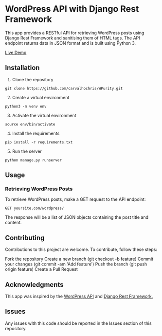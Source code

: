 # WordPress API with Django Rest Framework

This app provides a RESTful API for retrieving WordPress posts using Django Rest Framework and sanitising them of HTML tags. The API endpoint returns data in JSON format and is built using Python 3.

[Live Demo](https://wp-purity.herokuapp.com/wordpress/)

## Installation

1. Clone the repository

```
git clone https://github.com/carvalhochris/WPurity.git
```

2. Create a virtual environment

```
python3 -m venv env
```

3. Activate the virtual environment

```
source env/bin/activate
```

4. Install the requirements

```
pip install -r requirements.txt
```

5. Run the server

```
python manage.py runserver
```

## Usage

### Retrieving WordPress Posts

To retrieve WordPress posts, make a GET request to the API endpoint:

```
GET yoursite.com/wordpress/
```

The response will be a list of JSON objects containing the post title and content.

## Contributing

Contributions to this project are welcome. To contribute, follow these steps:

Fork the repository
Create a new branch (git checkout -b feature)
Commit your changes (git commit -am 'Add feature')
Push the branch (git push origin feature)
Create a Pull Request

## Acknowledgments
This app was inspired by the [WordPress API](https://developer.wordpress.org/rest-api/) and [Django Rest Framework.](https://www.django-rest-framework.org/)

## Issues

Any issues with this code should be reported in the Issues section of this repository.
